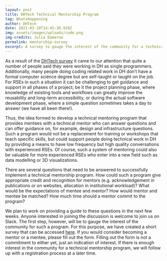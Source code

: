 ```yaml
---
layout: post
title: DHTech Technical Mentorship Program
tag: WhatsHappening
author: DHTech
date: 2021-03-18T14:45:30.939Z
img: assets/images/uploads/code.png
img-credits: Julia Damerow
permalink: mentorship-survey
excerpt: A survey to gauge the interest of the community for a technical mentorship program.
---
```

As a result of the [DHTech survey](https://dh-tech.github.io/survey-results-2020) it came to our attention that quite a number of people said they were working in DH as single programmers. Additionally, many people doing coding related work in DH don’t have a formal computer science degree but are self-taught or taught on the job. For RSEs in such a situation it can be challenging to get guidance and support in all phases of a project; be it the project planning phase, where knowledge of existing tools and workflows can greatly improve the reusability and long-term accessibility, or during the actual software development phase, where a simple question sometimes takes a day to answer (we have all been there!).

Thus, the idea formed to develop a technical mentoring program that provides mentees with a technical mentor who can answer questions and can offer guidance on, for example, design and infrastructure questions. Such a program would not be a replacement for training or workshops that teach specific skills, but could support people doing technical work in DH by providing a means to have low frequency but high quality conversations with experienced RSEs. Of course, such a system of mentoring could also be valuable for more experienced RSEs who enter into a new field such as data modelling or 3D visualizations.

There are several questions that need to be answered to successfully implement a technical mentorship program. How could such a program give appropriate credit and recognition for mentors (e.g. acknowledgement in publications or on websites, allocation in institutional workload)? What would be the expectations of mentee and mentor? How would mentor and mentee be matched? How much time should a mentor commit to the program?

We plan to work on providing a guide to these questions in the next few weeks. Anyone interested in joining the discussion is welcome to join us on Slack. The first step, however, will be to gauge the interest of the community for such a program. For this purpose, we have created a short survey that can be accessed [here](https://forms.gle/ZG3QpEo2QU4XvCYu5). If you would consider becoming a mentor or a mentee, please fill out the form. Filling out the form is not a commitment to either yet, just an indication of interest. If there is enough interest in the community for a technical mentorship program, we will follow up with a registration process at a later time.
